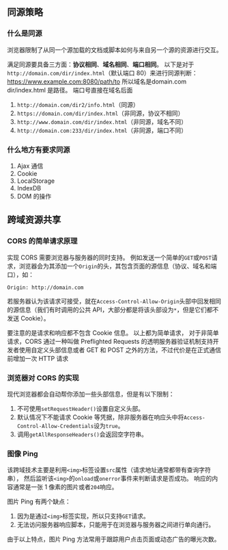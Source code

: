 
同源策略
----

### 什么是同源

浏览器限制了从同一个源加载的文档或脚本如何与来自另一个源的资源进行交互。

满足同源要具备三方面：**协议相同**、**域名相同**、**端口相同**。
以下是对于`http://domain.com/dir/index.html`（默认端口 80）来进行同源判断：
https://www.example.com:8080/path/to
所以域名是domain.com  dir/index.html 是路径。 端口号直接在域名后面

1.  `http://domain.com/dir2/info.html`（同源）
2.  `https://domain.com/dir/index.html`（非同源，协议不相同）
3.  `http://www.domain.com/dir/index.html`（非同源，域名不同）
4.  `http://domain.com:233/dir/index.html`（非同源，端口不同）

### 什么地方有要求同源

1.  Ajax 通信
2.  Cookie
3.  LocalStorage
4.  IndexDB
5.  DOM 的操作

跨域资源共享
------
### CORS 的简单请求原理

实现 CORS 需要浏览器与服务器的同时支持。
例如发送一个简单的`GET`或`POST`请求，浏览器会为其添加一个`Origin`的头，其包含页面的源信息（协议、域名和端口），如：

```
Origin: http://domain.com
```

若服务器认为该请求可接受，就在`Access-Control-Allow-Origin`头部中回发相同的源信息（我们有时调用的公共 API，大部分都是将该头部设为`*`，但是它们都不发送 Cookie）。

要注意的是请求和响应都不包含 Cookie 信息。
以上都为简单请求，
对于非简单请求，CORS 通过一种叫做 Preflighted Requests 的透明服务器验证机制支持开发者使用自定义头部信息或者 GET 和 POST 之外的方法，不过代价是在正式通信前增加一次 HTTP 请求

### 浏览器对 CORS 的实现

现代浏览器都会自动帮你添加一些头部信息，但是有以下限制：

1.  不可使用`setRequestHeader()`设置自定义头部。
2.  默认情况下不能请求 Cookie 等凭据，除非服务器在响应头中将`Access-Control-Allow-Credentials`设为`true`。
3.  调用`getAllResponseHeaders()`会返回空字符串。

### 图像 Ping

该跨域技术主要是利用`<img>`标签设置`src`属性（请求地址通常都带有查询字符串），
然后监听该`<img>`的`onload`或`onerror`事件来判断请求是否成功。
响应的内容通常是一张 1 像素的图片或者`204`响应。

图片 Ping 有两个缺点：
1.  因为是通过`<img>`标签实现，所以只支持`GET`请求。
2.  无法访问服务器响应脚本，只能用于在浏览器与服务器之间进行单向通行。

由于以上特点，图片 Ping 方法常用于跟踪用户点击页面或动态广告的曝光次数。